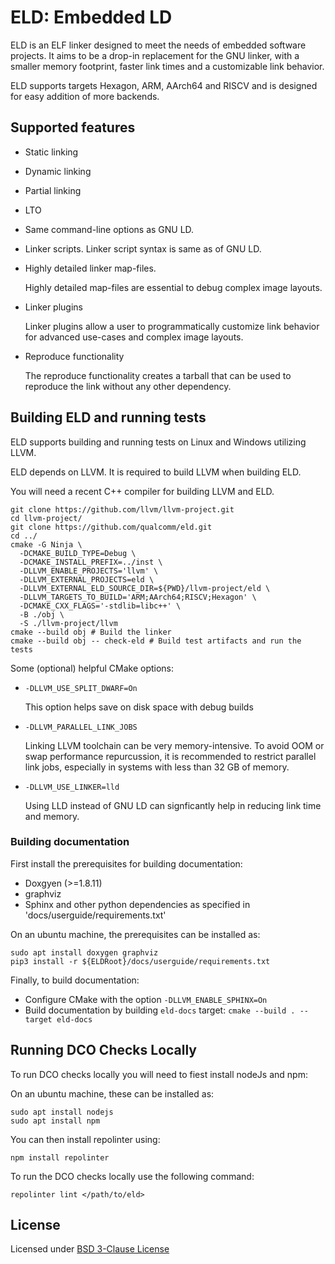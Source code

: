 # ELD: Embedded LD

ELD is an ELF linker designed to meet the needs of embedded software projects.
It aims to be a drop-in replacement for the GNU linker, with a smaller memory
footprint, faster link times and a customizable link behavior.

ELD supports targets Hexagon, ARM, AArch64 and RISCV
and is designed for easy addition of more backends.

## Supported features
- Static linking
- Dynamic linking
- Partial linking
- LTO
- Same command-line options as GNU LD.
- Linker scripts. Linker script syntax is same as of GNU LD.
- Highly detailed linker map-files.

  Highly detailed map-files are essential to debug complex image layouts.
- Linker plugins

  Linker plugins allow a user to programmatically customize link
  behavior for advanced use-cases and complex image layouts.
- Reproduce functionality

  The reproduce functionality creates a tarball that can be used to reproduce the
  link without any other dependency.

## Building ELD and running tests

ELD supports building and running tests on Linux and Windows utilizing LLVM.

ELD depends on LLVM. It is required to build LLVM when building ELD.

You will need a recent C++ compiler for building LLVM and ELD.

```
git clone https://github.com/llvm/llvm-project.git
cd llvm-project/
git clone https://github.com/qualcomm/eld.git
cd ../
cmake -G Ninja \
  -DCMAKE_BUILD_TYPE=Debug \
  -DCMAKE_INSTALL_PREFIX=../inst \
  -DLLVM_ENABLE_PROJECTS='llvm' \
  -DLLVM_EXTERNAL_PROJECTS=eld \
  -DLLVM_EXTERNAL_ELD_SOURCE_DIR=${PWD}/llvm-project/eld \
  -DLLVM_TARGETS_TO_BUILD='ARM;AArch64;RISCV;Hexagon' \
  -DCMAKE_CXX_FLAGS='-stdlib=libc++' \
  -B ./obj \
  -S ./llvm-project/llvm
cmake --build obj # Build the linker
cmake --build obj -- check-eld # Build test artifacts and run the tests
```

Some (optional) helpful CMake options:

- `-DLLVM_USE_SPLIT_DWARF=On`

  This option helps save on disk space with debug builds

- `-DLLVM_PARALLEL_LINK_JOBS`

  Linking LLVM toolchain can be very memory-intensive. To avoid OOM or swap performance repurcussion, it is recommended to restrict parallel link jobs, especially in systems with less than 32 GB of memory.

- `-DLLVM_USE_LINKER=lld`

  Using LLD instead of GNU LD can signficantly help in reducing link time and memory.

### Building documentation

First install the prerequisites for building documentation:

- Doxgyen (>=1.8.11)
- graphviz
- Sphinx and other python dependencies as specified in 'docs/userguide/requirements.txt'

On an ubuntu machine, the prerequisites can be installed as:

```
sudo apt install doxygen graphviz
pip3 install -r ${ELDRoot}/docs/userguide/requirements.txt
```

Finally, to build documentation:

- Configure CMake with the option `-DLLVM_ENABLE_SPHINX=On`
- Build documentation by building `eld-docs` target: `cmake --build . --target eld-docs`

## Running DCO Checks Locally

To run DCO checks locally you will need to fiest install nodeJs and npm:

On an ubuntu machine, these can be installed as:

```
sudo apt install nodejs
sudo apt install npm
```
You can then install repolinter using:

```
npm install repolinter
```

To run the DCO checks locally use the following command:

```
repolinter lint </path/to/eld>
```

## License

Licensed under [BSD 3-Clause License](LICENSE)
